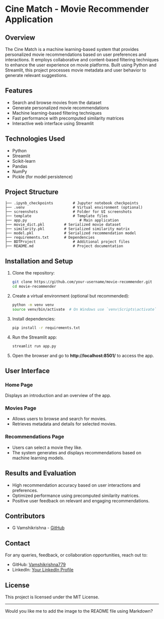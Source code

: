 

# Cine Match - Movie Recommender Application

## Overview  
The Cine Match is a machine learning-based system that provides personalized movie recommendations based on user preferences and interactions. It employs collaborative and content-based filtering techniques to enhance the user experience on movie platforms. Built using Python and Streamlit, this project processes movie metadata and user behavior to generate relevant suggestions.  

## Features  
- Search and browse movies from the dataset  
- Generate personalized movie recommendations  
- Machine learning-based filtering techniques  
- Fast performance with precomputed similarity matrices  
- Interactive web interface using Streamlit  

## Technologies Used  
- Python  
- Streamlit  
- Scikit-learn  
- Pandas  
- NumPy  
- Pickle (for model persistence)  

## Project Structure  
```
├── .ipynb_checkpoints         # Jupyter notebook checkpoints
├── .venv                      # Virtual environment (optional)
├── screenshots                # Folder for UI screenshots
├── template                   # Template files
├── app.py                        # Main application
├── movie_dict.pkl         # Serialized movie dataset
├── similarity.pkl         # Serialized similarity matrix
├── model.pkl              # Serialized recommendation model
├── requirements.txt       # Dependencies
├── BDTProject                 # Additional project files
├── README.md                  # Project documentation
```

## Installation and Setup  
1. Clone the repository:  
   ```sh
   git clone https://github.com/your-username/movie-recommender.git
   cd movie-recommender
   ```
2. Create a virtual environment (optional but recommended):  
   ```sh
   python -m venv venv
   source venv/bin/activate  # On Windows use `venv\Scripts\activate`
   ```
3. Install dependencies:  
   ```sh
   pip install -r requirements.txt
   ```
4. Run the Streamlit app:  
   ```sh
   streamlit run app.py
   ```
5. Open the browser and go to **http://localhost:8501/** to access the app.  

## User Interface  
### Home Page  
Displays an introduction and an overview of the app.  

### Movies Page  
- Allows users to browse and search for movies.  
- Retrieves metadata and details for selected movies.  

### Recommendations Page  
- Users can select a movie they like.  
- The system generates and displays recommendations based on machine learning models.  

## Results and Evaluation  
- High recommendation accuracy based on user interactions and preferences.  
- Optimized performance using precomputed similarity matrices.  
- Positive user feedback on relevant and engaging recommendations.  

## Contributors  
- G Vamshikrishna - [GitHub](https://github.com/Vamshikrishna779)  

## Contact  
For any queries, feedback, or collaboration opportunities, reach out to:  
- GitHub: [Vamshikrishna779](https://github.com/Vamshikrishna779)  
- LinkedIn: [Your LinkedIn Profile](#)  

## License  
This project is licensed under the MIT License.  

---

Would you like me to add the image to the README file using Markdown?
